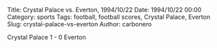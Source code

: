 Title: Crystal Palace vs. Everton, 1994/10/22
Date: 1994/10/22 00:00
Category: sports
Tags: football, football scores, Crystal Palace, Everton
Slug: crystal-palace-vs-everton
Author: carbonero


Crystal Palace 1 - 0 Everton
